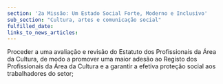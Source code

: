 ```yaml
---
section: '2a Missão: Um Estado Social Forte, Moderno e Inclusivo'
sub_section: "Cultura, artes e comunicação social"
fulfilled_date:
links_to_news_articles:
---
```


Proceder a uma avaliação e revisão do Estatuto dos Profissionais da Área da Cultura, de modo a promover uma maior adesão ao Registo dos Profissionais da Área da Cultura e a garantir a efetiva proteção social aos trabalhadores do setor;